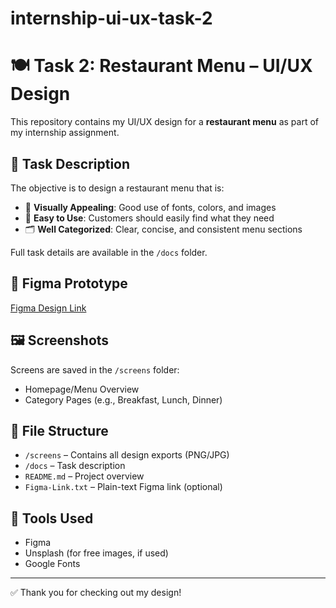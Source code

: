 # internship-ui-ux-task-2
# 🍽️ Task 2: Restaurant Menu – UI/UX Design

This repository contains my UI/UX design for a **restaurant menu** as part of my internship assignment.

## 🧠 Task Description

The objective is to design a restaurant menu that is:
- 🎨 **Visually Appealing**: Good use of fonts, colors, and images
- 🧭 **Easy to Use**: Customers should easily find what they need
- 🗂️ **Well Categorized**: Clear, concise, and consistent menu sections

Full task details are available in the `/docs` folder.

## 🔗 Figma Prototype
[Figma Design Link](https://www.figma.com/proto/OYdH3RZEukorYgQ45AVf8i/MENU?page-id=0%3A1&node-id=3-29&p=f&viewport=-1439%2C295%2C0.14&t=RNuqz2T4H3dBxEMn-1&scaling=scale-down&content-scaling=fixed&starting-point-node-id=3%3A29)  


## 🖼️ Screenshots

Screens are saved in the `/screens` folder:
- Homepage/Menu Overview
- Category Pages (e.g., Breakfast, Lunch, Dinner)

## 📁 File Structure
- `/screens` – Contains all design exports (PNG/JPG)
- `/docs` – Task description
- `README.md` – Project overview
- `Figma-Link.txt` – Plain-text Figma link (optional)

## 🧰 Tools Used
- Figma
- Unsplash (for free images, if used)
- Google Fonts

---

✅ Thank you for checking out my design!
